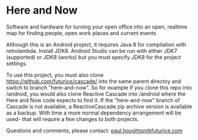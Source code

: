 # Here and Now
Software and hardware for turning your open office into an open, realtime map for finding people, open work places and current events

Although this is an Android project, it requires Java 8 for compilation with retrolambda. Install JDK8. Android Studio can be run with either JDK7 (supported) or JDK8 (works) but you must specify JDK8 for the project settings.

To use this project, you must also clone https://github.com/futurice/cascade/ into the same parent directoy and switch
to branch "here-and-now". So for example if you clone this repo into /android, you would also clone Reactive Cascade into /android where the Here and Now code expects to find it. If the "here-and-now" branch of Cascade is not available, a ReactiveCascade.zip archive version is available as a backup. With time a more normal dependency arrangement will be used- that will require a few changes to both projects.

Questions and comments, please contact:
paul.houghton@futurice.com

